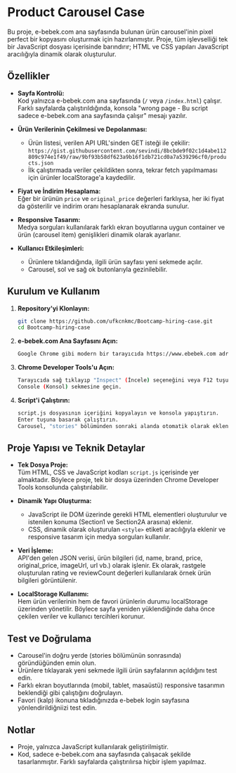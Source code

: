 # Product Carousel Case

Bu proje, e-bebek.com ana sayfasında bulunan ürün carousel'inin pixel perfect bir kopyasını oluşturmak için hazırlanmıştır. Proje, tüm işlevselliği tek bir JavaScript dosyası içerisinde barındırır; HTML ve CSS yapıları JavaScript aracılığıyla dinamik olarak oluşturulur.

## Özellikler

- **Sayfa Kontrolü:**  
  Kod yalnızca e-bebek.com ana sayfasında (`/` veya `/index.html`) çalışır. Farklı sayfalarda çalıştırıldığında, konsola "wrong page - Bu script sadece e-bebek.com ana sayfasında çalışır" mesajı yazılır.

- **Ürün Verilerinin Çekilmesi ve Depolanması:**  
  - Ürün listesi, verilen API URL'sinden GET isteği ile çekilir:  
    `https://gist.githubusercontent.com/sevindi/8bcbde9f02c1d4abe112809c974e1f49/raw/9bf93b58df623a9b16f1db721cd0a7a539296cf0/products.json`
  - İlk çalıştırmada veriler çekildikten sonra, tekrar fetch yapılmaması için ürünler localStorage'a kaydedilir.
  

- **Fiyat ve İndirim Hesaplama:**  
  Eğer bir ürünün `price` ve `original_price` değerleri farklıysa, her iki fiyat da gösterilir ve indirim oranı hesaplanarak ekranda sunulur.

- **Responsive Tasarım:**  
  Medya sorguları kullanılarak farklı ekran boyutlarına uygun container ve ürün (carousel item) genişlikleri dinamik olarak ayarlanır.

- **Kullanıcı Etkileşimleri:**  
  - Ürünlere tıklandığında, ilgili ürün sayfası yeni sekmede açılır.
  - Carousel, sol ve sağ ok butonlarıyla gezinilebilir.

## Kurulum ve Kullanım

1. **Repository'yi Klonlayın:**

   ```bash
   git clone https://github.com/ufkcnkmc/Bootcamp-hiring-case.git
   cd Bootcamp-hiring-case
2. **e-bebek.com Ana Sayfasını Açın:**
    ```bash
    Google Chrome gibi modern bir tarayıcıda https://www.ebebek.com adresine gidin.

3. **Chrome Developer Tools'u Açın:**
    ```bash
    Tarayıcıda sağ tıklayıp "Inspect" (İncele) seçeneğini veya F12 tuşunu kullanarak geliştirici araçlarını açın.
    Console (Konsol) sekmesine geçin.

4. **Script'i Çalıştırın:**
    ```bash
    script.js dosyasının içeriğini kopyalayın ve konsola yapıştırın.
    Enter tuşuna basarak çalıştırın.    
    Carousel, "stories" bölümünden sonraki alanda otomatik olarak eklenecektir.

## Proje Yapısı ve Teknik Detaylar

- **Tek Dosya Proje:**  
  Tüm HTML, CSS ve JavaScript kodları `script.js` içerisinde yer almaktadır. Böylece proje, tek bir dosya üzerinden Chrome Developer Tools konsolunda çalıştırılabilir.

- **Dinamik Yapı Oluşturma:**  
  - JavaScript ile DOM üzerinde gerekli HTML elementleri oluşturulur ve istenilen konuma (Section1 ve Section2A arasına) eklenir.
  - CSS, dinamik olarak oluşturulan `<style>` etiketi aracılığıyla eklenir ve responsive tasarım için medya sorguları kullanılır.

- **Veri İşleme:**  
  API'den gelen JSON verisi, ürün bilgileri (id, name, brand, price, original_price, imageUrl, url vb.) olarak işlenir. Ek olarak, rastgele oluşturulan rating ve reviewCount değerleri kullanılarak örnek ürün bilgileri görüntülenir.

- **LocalStorage Kullanımı:**  
  Hem ürün verilerinin hem de favori ürünlerin durumu localStorage üzerinden yönetilir. Böylece sayfa yeniden yüklendiğinde daha önce çekilen veriler ve kullanıcı tercihleri korunur.

## Test ve Doğrulama

- Carousel'in doğru yerde (stories bölümünün sonrasında) göründüğünden emin olun.
- Ürünlere tıklayarak yeni sekmede ilgili ürün sayfalarının açıldığını test edin.
- Farklı ekran boyutlarında (mobil, tablet, masaüstü) responsive tasarımın beklendiği gibi çalıştığını doğrulayın.
- Favori (kalp) ikonuna tıkladığınızda e-bebek login sayfasına yönlendirildiğniizi test edin.

## Notlar

- Proje, yalnızca JavaScript kullanılarak geliştirilmiştir.
- Kod, sadece e-bebek.com ana sayfasında çalışacak şekilde tasarlanmıştır. Farklı sayfalarda çalıştırılırsa hiçbir işlem yapılmaz.



